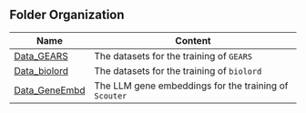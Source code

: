 ## Folder Organization

| Name | Content |
|-----------------|-------------|
| [Data_GEARS](Data_Gears) | The datasets for the training of `GEARS`|
| [Data_biolord](Data_biolord) | The datasets for the training of `biolord`|
| [Data_GeneEmbd](Data_GeneEmbd) | The LLM gene embeddings for the training of `Scouter`|